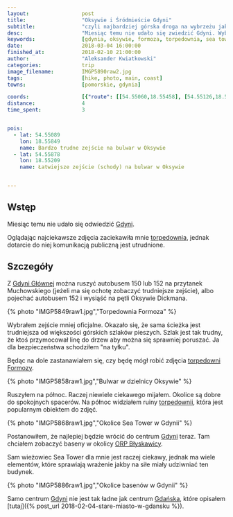 ```yaml
---
layout:                 post
title:                  "Oksywie i Śródmieście Gdyni"
subtitle:               "czyli najbardziej górska droga na wybrzeżu jaką widziałem"
desc:                   "Miesiąc temu nie udało się zwiedzić Gdyni. Wybrałem się na Oksywie zobaczyć okolicę dwóch torpedowni a później wróciłem do centrum miasta."
keywords:               [gdynia, oksywie, formoza, torpedownia, sea tower]
date:                   2018-03-04 16:00:00
finished_at:            2018-02-10 21:00:00
author:                 "Aleksander Kwiatkowski"
categories:             trip
image_filename:         IMGP5890raw2.jpg
tags:                   [hike, photo, main, coast]
towns:                  [pomorskie, gdynia]

coords:                 [{"route": [[54.55060,18.55458], [54.55126,18.55930], [54.55903,18.55301], [54.55894,18.54568]], "type": "hike"}]
distance:               4
time_spent:             3


pois:
  - lat: 54.55089
    lon: 18.55849
    name: Bardzo trudne zejście na bulwar w Oksywie
  - lat: 54.55878
    lon: 18.55209
    name: Łatwiejsze zejście (schody) na bulwar w Oksywie


---
```


[wiki-torpedownia-babie-doly]: https://pl.wikipedia.org/wiki/Torpedownia#Torpedownia_na_Babich_Dołach
[wiki-torpedownia-formoza]: https://pl.wikipedia.org/wiki/Torpedownia#Torpedownia_na_terenie_portu_wojennego_na_Oksywiu_(tzw._Formoza)
[wiki-blyskawica]: https://pl.wikipedia.org/wiki/ORP_B%C5%82yskawica

[wiki-gdynia-glowna]: https://pl.wikipedia.org/wiki/Gdynia_G%C5%82%C3%B3wna
[wiki-gdynia]: https://pl.wikipedia.org/wiki/Gdynia
[wiki-gdansk]: https://pl.wikipedia.org/wiki/Gda%C5%84sk

## Wstęp

Miesiąc temu nie udało się odwiedzić [Gdyni][wiki-gdynia].

Oglądając najciekawsze zdjęcia zaciekawiła mnie
[torpedownia][wiki-torpedownia-babie-doly], jednak dotarcie do niej
komunikacją publiczną jest utrudnione.

## Szczegóły

Z [Gdyni Głównej][wiki-gdynia-glowna] można ruszyć autobusem
150 lub 152 na przytanek Muchowskiego (jeżeli ma się
ochotę zobaczyć trudniejsze zejście), albo pojechać autobusem 152
i wysiąść na pętli Oksywie Dickmana.

{% photo "IMGP5849raw1.jpg","Torpedownia Formoza" %}

Wybrałem zejście mniej oficjalne. Okazało się, że sama ścieżka
jest trudniejsza od większości górskich szlaków pieszych.
Szlak jest tak trudny, że ktoś przymocował linę do drzew aby można
się sprawniej poruszać.
Ja dla bezpieczeństwa schodziłem "na tyłku".

Będąc na dole zastanawiałem się, czy będę mógł robić zdjęcia
[torpedowni Formozy][wiki-torpedownia-formoza].

{% photo "IMGP5858raw1.jpg","Bulwar w dzielnicy Oksywie" %}

Ruszyłem na północ. Raczej niewiele ciekawego mijałem. Okolice są dobre
do spokojnych spacerów.
Na północ widziałem ruiny [torpedownii][wiki-torpedownia-babie-doly],
która jest popularnym obiektem do zdjęć.

{% photo "IMGP5868raw1.jpg","Okolice Sea Tower w Gdynii" %}

Postanowiłem, że najlepiej będzie wrócić do centrum [Gdyni][wiki-gdynia]
teraz. Tam chciałem zobaczyć baseny w okolicy
[ORP Błyskawicy][wiki-blyskawica].

Sam wieżowiec Sea Tower dla mnie jest raczej ciekawy, jednak ma wiele elementów, które
sprawiają wrażenie jakby na siłe miały udziwniać ten budynek.

{% photo "IMGP5886raw1.jpg","Okolice basenów w Gdynii" %}

Samo centrum [Gdyni][wiki-gdynia] nie jest tak ładne jak centrum
[Gdańska][wiki-gdansk], które opisałem
[tutaj]({% post_url 2018-02-04-stare-miasto-w-gdansku %}).
